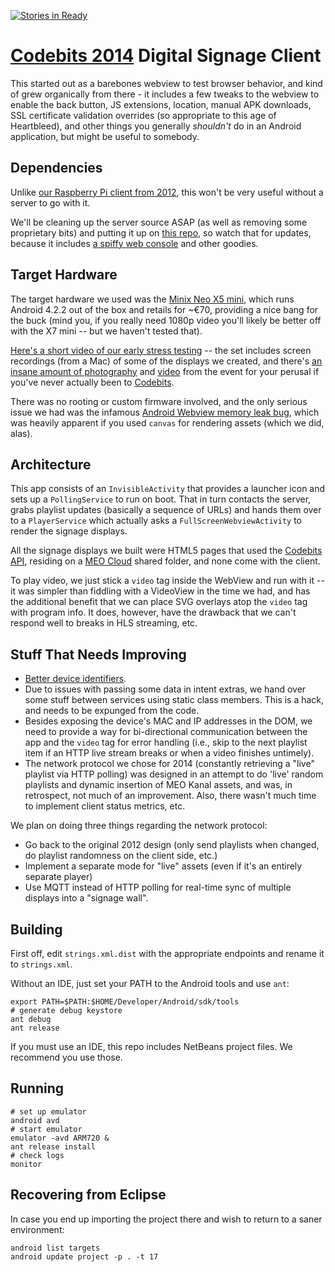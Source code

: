 [![Stories in Ready](https://badge.waffle.io/sapo/android-signage-client.png?label=ready&title=Ready)](https://waffle.io/sapo/android-signage-client)
# [Codebits 2014][cb] Digital Signage Client

This started out as a barebones webview to test browser behavior, and kind of grew organically from there - it includes a few tweaks to the webview to enable the back button, JS extensions, location, manual APK downloads, SSL certificate validation overrides (so appropriate to this age of Heartbleed), and other things you generally _shouldn't_ do in an Android application, but might be useful to somebody.

## Dependencies

Unlike [our Raspberry Pi client from 2012][dsc], this won't be very useful without a server to go with it. 

We'll be cleaning up the server source ASAP (as well as removing some proprietary bits) and putting it up on [this repo][dss], so watch that for updates, because it includes [a spiffy web console][cbb] and other goodies.

## Target Hardware

The target hardware we used was the [Minix Neo X5 mini][minix], which runs Android 4.2.2 out of the box and retails for ~€70, providing a nice bang for the buck (mind you, if you really need 1080p video you'll likely be better off with the X7 mini -- but we haven't tested that).

[Here's a short video of our early stress testing][flickr] -- the set includes screen recordings (from a Mac) of some of the displays we created, and there's [an insane amount of photography][fotos] and [video][videos] from the event for your perusal if you've never actually been to [Codebits][cb].

There was no rooting or custom firmware involved, and the only serious issue we had was the infamous [Android Webview memory leak bug][gc], which was heavily apparent if you used `canvas` for rendering assets (which we did, alas).

## Architecture

This app consists of an `InvisibleActivity` that provides a launcher icon and sets up a `PollingService` to run on boot. That in turn contacts the server, grabs playlist updates (basically a sequence of URLs) and hands them over to a `PlayerService` which actually asks a `FullScreenWebviewActivity` to render the signage displays.

All the signage displays we built were HTML5 pages that used the [Codebits API][api], residing on a [MEO Cloud][mc] shared folder, and none come with the client.

To play video, we just stick a `video` tag inside the WebView and run with it -- it was simpler than fiddling with a VideoView in the time we had, and has the additional benefit that we can place SVG overlays atop the `video` tag with program info. It does, however, have the drawback that we can't respond well to breaks in HLS streaming, etc.

## Stuff That Needs Improving

* [Better device identifiers](http://android-developers.blogspot.pt/2011/03/identifying-app-installations.html).
* Due to issues with passing some data in intent extras, we hand over some stuff between services using static class members. This is a hack, and needs to be expunged from the code.
* Besides exposing the device's MAC and IP addresses in the DOM, we need to provide a way for bi-directional communication between the app and the `video` tag for error handling (i.e., skip to the next playlist item if an HTTP live stream breaks or when a video finishes untimely).
* The network protocol we chose for 2014 (constantly retrieving a "live" playlist via HTTP polling) was designed in an attempt to do 'live' random playlists and dynamic insertion of MEO Kanal assets, and was, in retrospect, not much of an improvement. Also, there wasn't much time to implement client status metrics, etc.

We plan on doing three things regarding the network protocol:

* Go back to the original 2012 design (only send playlists when changed, do playlist randomness on the client side, etc.)
* Implement a separate mode for "live" assets (even if it's an entirely separate player)
* Use MQTT instead of HTTP polling for real-time sync of multiple displays into a "signage wall".


## Building

First off, edit `strings.xml.dist` with the appropriate endpoints and rename it to `strings.xml`.

Without an IDE, just set your PATH to the Android tools and use `ant`:

    export PATH=$PATH:$HOME/Developer/Android/sdk/tools
    # generate debug keystore
    ant debug
    ant release

If you must use an IDE, this repo includes NetBeans project files. We recommend you use those.

## Running

    # set up emulator
    android avd
    # start emulator
    emulator -avd ARM720 &
    ant release install
    # check logs
    monitor

## Recovering from Eclipse

In case you end up importing the project there and wish to return to a saner environment:

    android list targets
    android update project -p . -t 17
    
    
[dsc]: https://github.com/sapo/digital-signage-client
[dss]: https://github.com/sapo/digital-signage-server
[api]: https://codebits.eu/s/api
[mc]: https://meocloud.pt/
[cbb]: https://codebits.eu/s/blog/bee64deeb27071c592b0adcac7243e0a
[gc]: https://code.google.com/p/android/issues/detail?id=9375
[minix]: http://www.minix.com.hk/Products/MINIX-NEO-X5mini.html
[flickr]: https://www.flickr.com/photos/ruicarmo/13842749675/in/set-72157643937892615
[fotos]: http://fotos.sapo.pt/pesquisa/?termos=codebits&listar=muitas&ordenar=maisrecentes
[videos]: http://videos.sapo.pt/search.html?word=codebits&order=news&page=1
[cb]: https://codebits.eu
